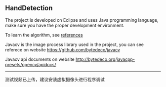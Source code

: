 HandDetection
-----------------------

The project is developed on Eclipse and uses Java programming language, make sure you have the proper development environment.

To learn the algorithm, see [references](https://github.com/keyuwang/HandDetection/tree/master/references)

Javacv is the image process library used in the project, you can see referece on website https://github.com/bytedeco/javacv

Javacv api documents on website http://bytedeco.org/javacpp-presets/opencv/apidocs/

----------------------------------------------
测试视频已上传，建议安装虚拟摄像头进行程序调试
